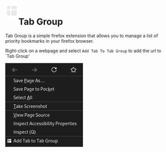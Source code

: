 <img src="icons/icon.svg" alt="Tab Group logo" width="42" align="left" />

# Tab Group

Tab Group is a simple firefox extension that allows you to manage a list of priority bookmarks in your firefox browser.

Right-click on a webpage and select `Add Tab To Tab Group` to add the url to `Tab Group'

![My animated logo](assets/screenshot-1.png)
